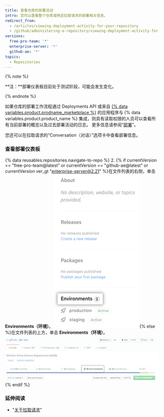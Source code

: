 ```yaml
---
title: 查看仓库的部署活动
intro: 您可以查看整个仓库或特定拉取请求的部署相关信息。
redirect_from:
  - /articles/viewing-deployment-activity-for-your-repository
  - /github/administering-a-repository/viewing-deployment-activity-for-your-repository
versions:
  free-pro-team: '*'
  enterprise-server: '*'
  github-ae: '*'
topics:
  - Repositories
---
```


{% note %}

**注：**部署仪表板目前处于测试阶段，可能会发生变化。

{% endnote %}

如果仓库的部署工作流程通过 Deployments API 或来自 [{% data variables.product.prodname_marketplace %}](https://github.com/marketplace/category/deployment) 的应用程序与 {% data variables.product.product_name %} 集成，则具有读取权限的人员可以查看所有当前部署的概览以及过去部署活动的日志。 更多信息请参阅“[部署](/rest/reference/repos#deployments)”。

您还可以在拉取请求的“Conversation（对话）”选项卡中查看部署信息。

### 查看部署仪表板

{% data reusables.repositories.navigate-to-repo %}
2. {% if currentVersion == "free-pro-team@latest" or currentVersion == "github-ae@latest" or currentVersion ver_gt "enterprise-server@2.21" %}在文件列表的右侧，单击 **Environments（环境）**。 ![Environments on the right of the repository page](/assets/images/help/repository/environments.png){% else %}在文件列表的上方，单击 **Environments（环境）**。 ![Environments on top of repository page](/assets/images/help/repository/environments-top.png){% endif %}


### 延伸阅读
 - "[关于拉取请求](/articles/about-pull-requests)"

